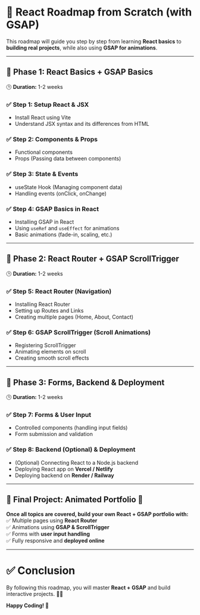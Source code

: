 # 🚀 React Roadmap from Scratch (with GSAP)

This roadmap will guide you step by step from learning **React basics** to **building real projects**, while also using **GSAP for animations**.

---

## 📌 Phase 1: React Basics + GSAP Basics

🕒 **Duration:** 1-2 weeks

### ✅ Step 1: Setup React & JSX

- Install React using Vite
- Understand JSX syntax and its differences from HTML

### ✅ Step 2: Components & Props

- Functional components
- Props (Passing data between components)

### ✅ Step 3: State & Events

- useState Hook (Managing component data)
- Handling events (onClick, onChange)

### ✅ Step 4: GSAP Basics in React

- Installing GSAP in React
- Using `useRef` and `useEffect` for animations
- Basic animations (fade-in, scaling, etc.)

---

## 📌 Phase 2: React Router + GSAP ScrollTrigger

🕒 **Duration:** 1-2 weeks

### ✅ Step 5: React Router (Navigation)

- Installing React Router
- Setting up Routes and Links
- Creating multiple pages (Home, About, Contact)

### ✅ Step 6: GSAP ScrollTrigger (Scroll Animations)

- Registering ScrollTrigger
- Animating elements on scroll
- Creating smooth scroll effects

---

## 📌 Phase 3: Forms, Backend & Deployment

🕒 **Duration:** 1-2 weeks

### ✅ Step 7: Forms & User Input

- Controlled components (handling input fields)
- Form submission and validation

### ✅ Step 8: Backend (Optional) & Deployment

- (Optional) Connecting React to a Node.js backend
- Deploying React app on **Vercel / Netlify**
- Deploying backend on **Render / Railway**

---

## 🎯 Final Project: Animated Portfolio 🚀

**Once all topics are covered, build your own React + GSAP portfolio with:**  
✅ Multiple pages using **React Router**  
✅ Animations using **GSAP & ScrollTrigger**  
✅ Forms with **user input handling**  
✅ Fully responsive and **deployed online**

---

# ✅ Conclusion

By following this roadmap, you will master **React + GSAP** and build interactive projects. 🚀🔥

**Happy Coding! 💙**
